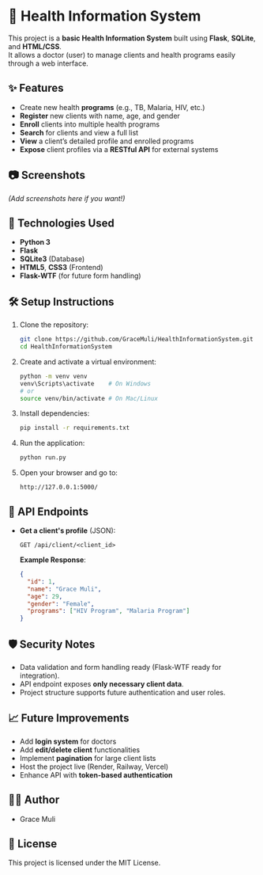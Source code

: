 # 🏥 Health Information System

This project is a **basic Health Information System** built using **Flask**, **SQLite**, and **HTML/CSS**.  
It allows a doctor (user) to manage clients and health programs easily through a web interface.

## ✨ Features
- Create new health **programs** (e.g., TB, Malaria, HIV, etc.)
- **Register** new clients with name, age, and gender
- **Enroll** clients into multiple health programs
- **Search** for clients and view a full list
- **View** a client’s detailed profile and enrolled programs
- **Expose** client profiles via a **RESTful API** for external systems

## 📷 Screenshots
*(Add screenshots here if you want!)*

## 🚀 Technologies Used
- **Python 3**
- **Flask**
- **SQLite3** (Database)
- **HTML5**, **CSS3** (Frontend)
- **Flask-WTF** (for future form handling)

## 🛠️ Setup Instructions

1. Clone the repository:
   ```bash
   git clone https://github.com/GraceMuli/HealthInformationSystem.git
   cd HealthInformationSystem
   ```

2. Create and activate a virtual environment:
   ```bash
   python -m venv venv
   venv\Scripts\activate    # On Windows
   # or
   source venv/bin/activate # On Mac/Linux
   ```

3. Install dependencies:
   ```bash
   pip install -r requirements.txt
   ```

4. Run the application:
   ```bash
   python run.py
   ```

5. Open your browser and go to:
   ```
   http://127.0.0.1:5000/
   ```

## 📑 API Endpoints

- **Get a client's profile** (JSON):
  ```
  GET /api/client/<client_id>
  ```

  **Example Response**:
  ```json
  {
    "id": 1,
    "name": "Grace Muli",
    "age": 29,
    "gender": "Female",
    "programs": ["HIV Program", "Malaria Program"]
  }
  ```

## 🛡️ Security Notes
- Data validation and form handling ready (Flask-WTF ready for integration).
- API endpoint exposes **only necessary client data**.
- Project structure supports future authentication and user roles.

## 📈 Future Improvements
- Add **login system** for doctors
- Add **edit/delete client** functionalities
- Implement **pagination** for large client lists
- Host the project live (Render, Railway, Vercel)
- Enhance API with **token-based authentication**

## 👩‍💻 Author
- Grace Muli

## 📜 License
This project is licensed under the MIT License.
